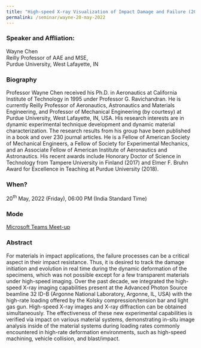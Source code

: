 ```yaml
---
title: "High-speed X-ray Visualization of Impact Damage and Failure (20/05/22)"
permalink: /seminar/wayne-20-may-2022
---
```


### Speaker and Affliation:
Wayne Chen<br>
Reilly Professor of AAE and MSE, <br>
Purdue University, West Lafayette, IN

### Biography
Professor Wayne Chen received his Ph.D. in Aeronautics at California Institute of Technology in 1995 under Professor G. Ravichandran. He is currently Reilly Professor of Aeronautics, Astronautics and Materials Engineering, and Professor of Mechanical Engineering (by courtesy) at Purdue University, West Lafayette, IN, USA. His research interests are in dynamic experimental technique development and dynamic material characterization. The research results from his group have been published in a book and over 230 journal articles. He is a Fellow of American Society of Mechanical Engineers, a Fellow of Society for Experimental Mechanics, and an Associate Fellow of American Institute of Aeronautics and Astronautics. His recent awards include Honorary Doctor of Science in Technology from Tampere University in Finland (2017) and Elmer F. Bruhn Award for Excellence in Teaching at Purdue University (2018).

### When?
20<sup>th</sup> May, 2022 (Friday), 06:00 PM (India Standard Time)

### Mode
<a href="https://teams.microsoft.com/l/meetup-join/19%3ameeting_MjgwZWEyNTktMDFjMS00ODQ2LTlmZTItM2Q4NTY5ODdjYTAw%40thread.v2/0?context=%7b%22Tid%22%3a%226f15cd97-f6a7-41e3-b2c5-ad4193976476%22%2c%22Oid%22%3a%221e08764f-443a-4a88-ac5e-e6eee50f6431%22%7d" target="_blank">Microsoft Teams Meet-up</a>

### Abstract
For materials in impact applications, the failure processes can be a critical aspect in their impact resistance. Thus, it is desired to track the damage initiation and evolution in real time during the dynamic deformation of the specimens, which was not possible except for a few transparent materials under high-speed imaging. Over the past decade, we integrated the high-speed X-ray imaging capabilities present at the Advanced Photon Source beamline 32 ID-B (Argonne National Laboratory, Argonne, IL, USA) with the high-rate loading offered by the Kolsky compression/tension bar and light gas gun. High-speed X-ray images and X-ray diffraction can be obtained simultaneously. The effectiveness of these new experimental capabilities is verified via impact on various material systems, demonstrating in-situ image analysis inside of the material systems during loading rates commonly encountered in high-rate deformation environments, such as high-speed machining, vehicle collision, and blast/impact.